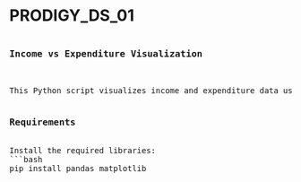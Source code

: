 # PRODIGY_DS_01
<pre>
<h3>Income vs Expenditure Visualization</h3>

This Python script visualizes income and expenditure data using overlapping histograms. It leverages `pandas` for data handling and `matplotlib` for plotting.

<h3>Requirements</h3>
Install the required libraries:
```bash
pip install pandas matplotlib

</pre>
